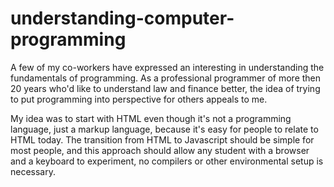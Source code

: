 # understanding-computer-programming

A few of my co-workers have expressed an interesting in understanding the fundamentals of programming.  As a professional programmer of more then 20 years who'd like to understand law and finance better, the idea of trying to put programming into perspective for others appeals to me.

My idea was to start with HTML even though it's not a programming language, just a markup language, because it's easy for people to relate to HTML today.  The transition from HTML to Javascript should be simple for most people, and this approach should allow any student with a browser and a keyboard to experiment, no compilers or other environmental setup is necessary.
